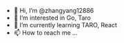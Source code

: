 - 👋 Hi, I’m @zhangyang12886
- 👀 I’m interested in Go, Taro
- 🌱 I’m currently learning TARO, React
- 📫 How to reach me ...

<!---
zhangyang12886/zhangyang12886 is a ✨ special ✨ repository because its `README.md` (this file) appears on your GitHub profile.
You can click the Preview link to take a look at your changes.
--->
